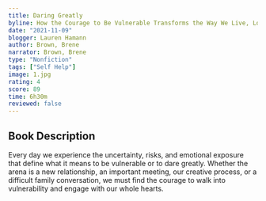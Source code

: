 ```yaml
---
title: Daring Greatly
byline: How the Courage to Be Vulnerable Transforms the Way We Live, Love, Parent, and Lead
date: "2021-11-09"
blogger: Lauren Hamann
author: Brown, Brene
narrator: Brown, Brene
type: "Nonfiction"
tags: ["Self Help"]
image: 1.jpg
rating: 4
score: 89
time: 6h30m
reviewed: false
---
```


## Book Description

Every day we experience the uncertainty, risks, and emotional exposure that define what it means to be vulnerable or to dare greatly. Whether the arena is a new relationship, an important meeting, our creative process, or a difficult family conversation, we must find the courage to walk into vulnerability and engage with our whole hearts.
